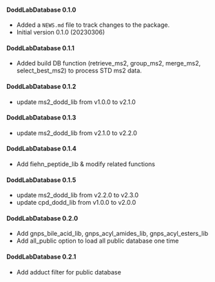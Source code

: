 #### DoddLabDatabase 0.1.0
* Added a `NEWS.md` file to track changes to the package.
* Initial version 0.1.0 (20230306)


#### DoddLabDatabase 0.1.1
* Added build DB function (retrieve_ms2, group_ms2, merge_ms2, select_best_ms2) to process STD ms2 data.

#### DoddLabDatabase 0.1.2
* update ms2_dodd_lib from v1.0.0 to v2.1.0

#### DoddLabDatabase 0.1.3
* update ms2_dodd_lib from v2.1.0 to v2.2.0

#### DoddLabDatabase 0.1.4
* Add fiehn_peptide_lib & modify related functions

#### DoddLabDatabase 0.1.5
* update ms2_dodd_lib from v2.2.0 to v2.3.0
* update cpd_dodd_lib from v1.0.0 to v2.0.0

#### DoddLabDatabase 0.2.0
* Add gnps_bile_acid_lib, gnps_acyl_amides_lib, gnps_acyl_esters_lib
* Add all_public option to load all public database one time

#### DoddLabDatabase 0.2.1
* Add adduct filter for public database
